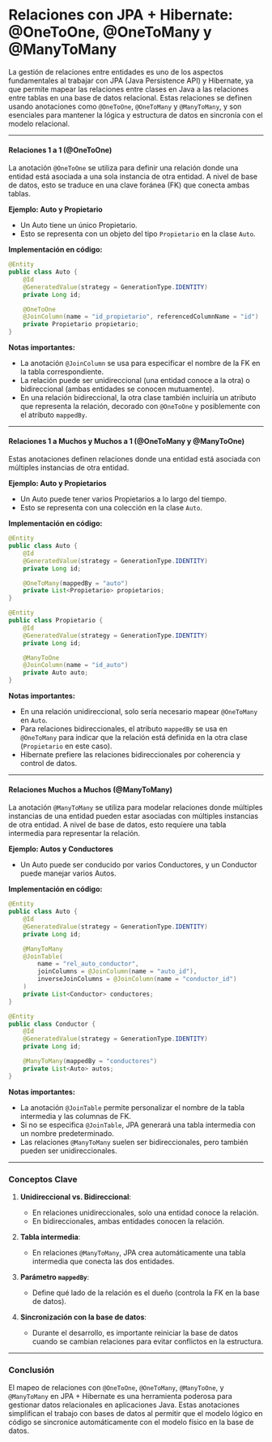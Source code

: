 # Relaciones con JPA + Hibernate: @OneToOne, @OneToMany y @ManyToMany

La gestión de relaciones entre entidades es uno de los aspectos fundamentales al trabajar con JPA (Java Persistence API) y Hibernate, ya que permite mapear las relaciones entre clases en Java a las relaciones entre tablas en una base de datos relacional. Estas relaciones se definen usando anotaciones como `@OneToOne`, `@OneToMany` y `@ManyToMany`, y son esenciales para mantener la lógica y estructura de datos en sincronía con el modelo relacional.

---

#### **Relaciones 1 a 1 (@OneToOne)**

La anotación `@OneToOne` se utiliza para definir una relación donde una entidad está asociada a una sola instancia de otra entidad. A nivel de base de datos, esto se traduce en una clave foránea (FK) que conecta ambas tablas.

**Ejemplo: Auto y Propietario**
- Un Auto tiene un único Propietario.
- Esto se representa con un objeto del tipo `Propietario` en la clase `Auto`.

**Implementación en código:**
```java
@Entity
public class Auto {
    @Id
    @GeneratedValue(strategy = GenerationType.IDENTITY)
    private Long id;

    @OneToOne
    @JoinColumn(name = "id_propietario", referencedColumnName = "id")
    private Propietario propietario;
}
```

**Notas importantes:**
- La anotación `@JoinColumn` se usa para especificar el nombre de la FK en la tabla correspondiente.
- La relación puede ser unidireccional (una entidad conoce a la otra) o bidireccional (ambas entidades se conocen mutuamente).
- En una relación bidireccional, la otra clase también incluiría un atributo que representa la relación, decorado con `@OneToOne` y posiblemente con el atributo `mappedBy`.

---

#### **Relaciones 1 a Muchos y Muchos a 1 (@OneToMany y @ManyToOne)**

Estas anotaciones definen relaciones donde una entidad está asociada con múltiples instancias de otra entidad.

**Ejemplo: Auto y Propietarios**
- Un Auto puede tener varios Propietarios a lo largo del tiempo.
- Esto se representa con una colección en la clase `Auto`.

**Implementación en código:**
```java
@Entity
public class Auto {
    @Id
    @GeneratedValue(strategy = GenerationType.IDENTITY)
    private Long id;

    @OneToMany(mappedBy = "auto")
    private List<Propietario> propietarios;
}

@Entity
public class Propietario {
    @Id
    @GeneratedValue(strategy = GenerationType.IDENTITY)
    private Long id;

    @ManyToOne
    @JoinColumn(name = "id_auto")
    private Auto auto;
}
```

**Notas importantes:**
- En una relación unidireccional, solo sería necesario mapear `@OneToMany` en `Auto`.
- Para relaciones bidireccionales, el atributo `mappedBy` se usa en `@OneToMany` para indicar que la relación está definida en la otra clase (`Propietario` en este caso).
- Hibernate prefiere las relaciones bidireccionales por coherencia y control de datos.

---

#### **Relaciones Muchos a Muchos (@ManyToMany)**

La anotación `@ManyToMany` se utiliza para modelar relaciones donde múltiples instancias de una entidad pueden estar asociadas con múltiples instancias de otra entidad. A nivel de base de datos, esto requiere una tabla intermedia para representar la relación.

**Ejemplo: Autos y Conductores**
- Un Auto puede ser conducido por varios Conductores, y un Conductor puede manejar varios Autos.

**Implementación en código:**
```java
@Entity
public class Auto {
    @Id
    @GeneratedValue(strategy = GenerationType.IDENTITY)
    private Long id;

    @ManyToMany
    @JoinTable(
        name = "rel_auto_conductor",
        joinColumns = @JoinColumn(name = "auto_id"),
        inverseJoinColumns = @JoinColumn(name = "conductor_id")
    )
    private List<Conductor> conductores;
}

@Entity
public class Conductor {
    @Id
    @GeneratedValue(strategy = GenerationType.IDENTITY)
    private Long id;

    @ManyToMany(mappedBy = "conductores")
    private List<Auto> autos;
}
```

**Notas importantes:**
- La anotación `@JoinTable` permite personalizar el nombre de la tabla intermedia y las columnas de FK.
- Si no se especifica `@JoinTable`, JPA generará una tabla intermedia con un nombre predeterminado.
- Las relaciones `@ManyToMany` suelen ser bidireccionales, pero también pueden ser unidireccionales.

---

### Conceptos Clave

1. **Unidireccional vs. Bidireccional**: 
   - En relaciones unidireccionales, solo una entidad conoce la relación.
   - En bidireccionales, ambas entidades conocen la relación.

2. **Tabla intermedia**:
   - En relaciones `@ManyToMany`, JPA crea automáticamente una tabla intermedia que conecta las dos entidades.

3. **Parámetro `mappedBy`**:
   - Define qué lado de la relación es el dueño (controla la FK en la base de datos).

4. **Sincronización con la base de datos**:
   - Durante el desarrollo, es importante reiniciar la base de datos cuando se cambian relaciones para evitar conflictos en la estructura.

---

### Conclusión

El mapeo de relaciones con `@OneToOne`, `@OneToMany`, `@ManyToOne`, y `@ManyToMany` en JPA + Hibernate es una herramienta poderosa para gestionar datos relacionales en aplicaciones Java. Estas anotaciones simplifican el trabajo con bases de datos al permitir que el modelo lógico en código se sincronice automáticamente con el modelo físico en la base de datos.